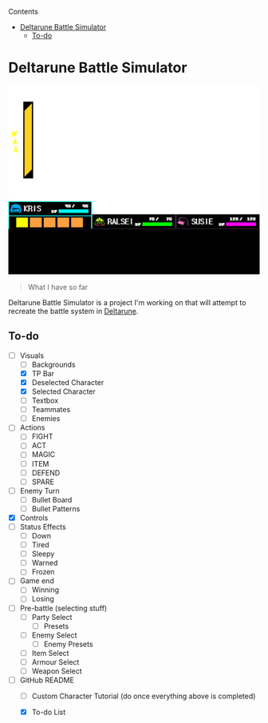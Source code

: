 Contents
- [Deltarune Battle Simulator](#deltarune-battle-simulator)
  - [To-do](#to-do)

# Deltarune Battle Simulator

![Most recent preview of the battle simulator](assets/images/preview.png)
> What I have so far

Deltarune Battle Simulator is a project I'm working on that will attempt to recreate the battle system in [Deltarune](https://deltarune.com).

## To-do
- [ ] Visuals
  - [ ] Backgrounds
  - [x] TP Bar
  - [x] Deselected Character
  - [x] Selected Character
  - [ ] Textbox
  - [ ] Teammates
  - [ ] Enemies
- [ ] Actions
  - [ ] FIGHT
  - [ ] ACT
  - [ ] MAGIC
  - [ ] ITEM
  - [ ] DEFEND
  - [ ] SPARE
- [ ] Enemy Turn
  - [ ] Bullet Board
  - [ ] Bullet Patterns
- [x] Controls 
- [ ] Status Effects
  - [ ] Down
  - [ ] Tired
  - [ ] Sleepy
  - [ ] Warned
  - [ ] Frozen
- [ ] Game end
  - [ ] Winning
  - [ ] Losing
- [ ] Pre-battle (selecting stuff)
  - [ ] Party Select
    - [ ] Presets
  - [ ] Enemy Select
    - [ ] Enemy Presets
  - [ ] Item Select
  - [ ] Armour Select
  - [ ] Weapon Select
- [ ] GitHub README
  - [ ] Custom Character Tutorial (do once everything above is completed)
  - [x] To-do List

